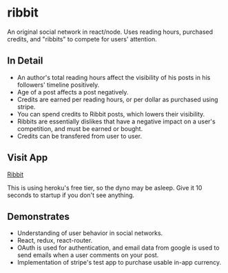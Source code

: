 # ribbit

An original social network in react/node. Uses reading hours, purchased credits, and "ribbits" to compete for users' attention.

## In Detail
* An author's total reading hours affect the visibility of his posts in his followers' timeline positively.
* Age of a post affects a post negatively.
* Credits are earned per reading hours, or per dollar as purchased using stripe.
* You can spend credits to Ribbit posts, which lowers their visibility.
* Ribbits are essentially dislikes that have a negative impact on a user's competition, and must be earned or bought.
* Credits can be transfered from user to user.

## Visit App

[Ribbit](https://dashboard.heroku.com/apps/cryptic-chamber-20731)

This is using heroku's free tier, so the dyno may be asleep. Give it 10 seconds to startup if you don't see anything.

## Demonstrates
* Understanding of user behavior in social networks.
* React, redux, react-router.
* OAuth is used for authentication, and email data from google is used to send emails when a user comments on your post.
* Implementation of stripe's test app to purchase usable in-app currency.
